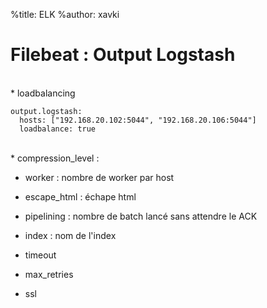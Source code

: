 %title: ELK
%author: xavki


# Filebeat : Output Logstash

<br>
* loadbalancing

```
output.logstash:
  hosts: ["192.168.20.102:5044", "192.168.20.106:5044"]
  loadbalance: true
```

<br>
* compression_level : 

* worker : nombre de worker par host

* escape_html : échape html

* pipelining : nombre de batch lancé sans attendre le ACK

* index : nom de l'index

* timeout

* max_retries

* ssl
